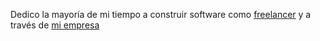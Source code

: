 Dedico la mayoría de mi tiempo a construir software como
[freelancer](/contact) y a través de [mi empresa](http://aticoestudio.com)
